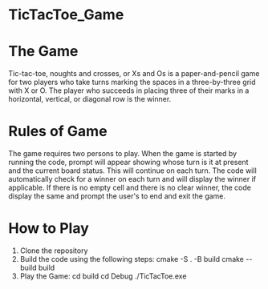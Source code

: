 # TicTacToe_Game

# The Game
Tic-tac-toe, noughts and crosses, or Xs and Os is a paper-and-pencil game for two players who take turns marking the spaces in a three-by-three grid with X or O. The player who succeeds in placing three of their marks in a horizontal, vertical, or diagonal row is the winner. 

# **Rules of Game**
The game requires two persons to play. When the game is started by running the code, prompt will appear showing whose turn is it at present and the current board status. This will continue on each turn. 
The code will automatically check for a winner on each turn and will display the winner if applicable. 
If there is no empty cell and there is no clear winner, the code display the same and prompt the user's to end and exit the game.

# **How to Play**
1. Clone the repository
2. Build the code using the following steps:
    cmake -S . -B build
    cmake --build build
3. Play the Game:
    cd build
    cd Debug
    ./TicTacToe.exe   
